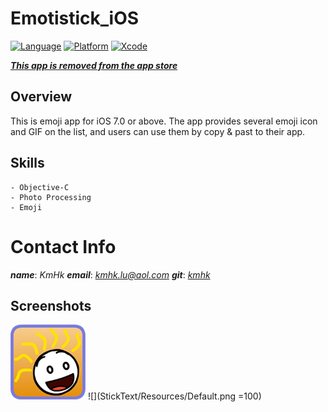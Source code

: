 # Emotistick_iOS

[![Language](https://img.shields.io/badge/language-Objective--C-yellow.svg?style=flat)]()
[![Platform](https://img.shields.io/badge/platform-%3C%3D%20iOS%207.0-lightgrey.svg?style=flat)]()
[![Xcode](https://img.shields.io/badge/Xcode-7.3-blue.svg?style=flat)]()

[**_This app is removed from the app store_**]()


## Overview

This is emoji app for iOS 7.0 or above. The app provides several emoji icon and GIF on the list, and users can use them by copy & past to their app.


## Skills
    - Objective-C
    - Photo Processing
    - Emoji


# Contact Info

**_name_**:		_KmHk_
**_email_**:	[_kmhk.lu@aol.com_](mailto:kmhk.lu@aol.com)
**_git_**:		[_kmhk_](https://github.com/kmhk)


## Screenshots

![](iconipod@2x.png)
![](StickText/Resources/Default.png =100)
